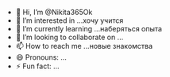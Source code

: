 - 👋 Hi, I’m @Nikita365Ok
- 👀 I’m interested in ...хочу учится
- 🌱 I’m currently learning ...наберяться опыта
- 💞️ I’m looking to collaborate on ...
- 📫 How to reach me ...новые знакомства
- 😄 Pronouns: ...
- ⚡ Fun fact: ...

<!---
Nikita365Ok/Nikita365Ok is a ✨ special ✨ repository because its `README.md` (this file) appears on your GitHub profile.
You can click the Preview link to take a look at your changes.
--->
